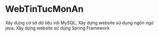 # WebTinTucMonAn
Xây dựng cơ sở dữ liệu với MySQL, Xây dựng website sử dụng ngôn ngữ java, Xây dựng website sử dụng Spring Framework

